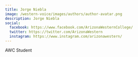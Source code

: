 ```yaml
---
title: Jorge Niebla
image: /western-voice/images/authors/author-avatar.png
description: Jorge Niebla
social:
  facebook: https://www.facebook.com/ArizonaWesternCollege/
  twitter: https://twitter.com/ArizonaWestern
  instagram: https://www.instagram.com/arizonawestern/
---
```


AWC Student